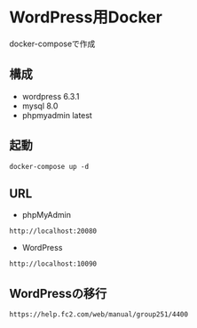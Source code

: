 # WordPress用Docker
docker-composeで作成

## 構成
- wordpress 6.3.1
- mysql 8.0
- phpmyadmin latest

## 起動
```
docker-compose up -d
```

## URL
- phpMyAdmin
```
http://localhost:20080
```
- WordPress
```
http://localhost:10090
```

## WordPressの移行
```
https://help.fc2.com/web/manual/group251/4400
```